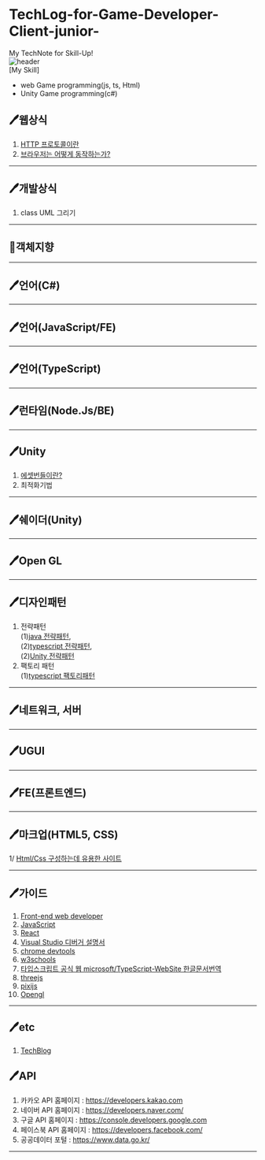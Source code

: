 # TechLog-for-Game-Developer-Client-junior-
My TechNote for Skill-Up!   
![header](https://capsule-render.vercel.app/api?type=Rect&color=b42ace2e&height=150&section=header&text=Tech%20Log%20for%20Game%20Client%20Developer(junior)🙂&fontSize=25&fontColor=a245b4)   
[My Skill]
- web Game programming(js, ts, Html)   
- Unity Game programming(c#)   

## 🖊웹상식   
1. [HTTP 프로토콜이란](https://joshua1988.github.io/web-development/http-part1/)   
2. [브라우저는 어떻게 동작하는가?](https://d2.naver.com/helloworld/59361)   
***
## 🖊개발상식
1. class UML 그리기   
***
## 🐇객체지향
***
## 🖊언어(C#)
***
## 🖊언어(JavaScript/FE)
***
## 🖊언어(TypeScript)
***
## 🖊런타임(Node.Js/BE)
***
## 🖊Unity   
1. [에셋번들이란?](https://itmining.tistory.com/54)   
2. 최적화기법   
***
## 🖊쉐이더(Unity)
***
## 🖊Open GL
***
## 🖊디자인패턴   
1. 전략패턴   
  (1)[java 전략패턴](https://victorydntmd.tistory.com/292?category=719467),    
  (2)[typescript 전략패턴](https://rainbowcode.tistory.com/308),   
  (2)[Unity 전략패턴](https://bbokkie-recipe.github.io/unitydesignpattern/StrategyPatternInUnity/)   
2. 팩토리 패턴   
  (1)[typescript 팩토리패턴](https://rainbowcode.tistory.com/345)   
***
## 🖊네트워크, 서버
***
## 🖊UGUI
***
## 🖊FE(프론트엔드)
***
## 🖊마크업(HTML5, CSS)
1/ [Html/Css 구성하는데 유용한 사이트](https://rainbowcode.tistory.com/306)
***
## 🖊가이드
1. [Front-end web developer](https://developer.mozilla.org/ko/docs/Learn/Front-end_web_developer)   
2. [JavaScript](https://developer.mozilla.org/ko/docs/Web/JavaScript)
3. [React](https://ko.reactjs.org/)   
4. [Visual Studio 디버거 설명서](https://docs.microsoft.com/ko-kr/visualstudio/debugger/?view=vs-2022)   
5. [chrome devtools](https://developer.chrome.com/docs/devtools/open/)   
6. [w3schools](https://www.w3schools.com/howto/howto_js_sidenav.asp)
7. [타입스크립트 공식 웹 microsoft/TypeScript-WebSite 한글문서번역](https://typescript-kr.github.io/)   
8. [threejs](https://threejs.org/)   
9. [pixijs](https://pixijs.com/)   
10. [Opengl](https://www.opengl.org/)   
***
## 🖊etc   
1. [TechBlog](https://github.com/Bbokkie-recipe/TechLog-for-Game-Developer-Client-junior-/blob/main/TechBlogs.md)   

## 🖊API   

1. 카카오 API 홈페이지 : https://developers.kakao.com
2. 네이버 API 홈페이지 : https://developers.naver.com/
3. 구글 API 홈페이지 : https://console.developers.google.com
4. 페이스북 API 홈페이지 : https://developers.facebook.com/
5. 공공데이터 포털 : https://www.data.go.kr/
 
***
